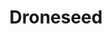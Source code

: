 ---
title: Droneseed
featured: true
url: 'https://www.droneseed.co/'
categories:
  - 63a7cfb3-7cd5-4282-af9d-e5ed41572d1b
  - 411e32f8-59bc-4fbb-ac7f-3d2a908b039e
tags:
  - business
  - local-authorities
  - land-owners
description: >-
  They plant native trees & vegetation using drone swarms and spray to protect
  them. Provide valuable insights to customers by collecting data in the field.
  Work with Governments, nonprofits, and private land owners as a service
  provider.
image: null
blueprint: action

---